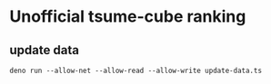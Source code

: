 # Unofficial tsume-cube ranking

## update data
```shell
deno run --allow-net --allow-read --allow-write update-data.ts
```